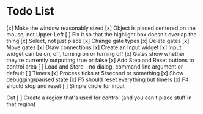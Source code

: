 # Todo List

[x]  Make the window reasonably sized
[x]  Object is placed centered on the mouse, not Upper-Left
[ ]  Fix it so that the highlight box doesn't overlap the thing
[x]  Select, not just place
[x]  Change gate types
[x]  Delete gates
[x]  Move gates
[x]  Draw connections
[x]  Create an Input widget
[x]  Input widget can be on, off, turning on or turning off
[x]  Gates show whether they're currently outputting true or false
[x]  Add Step and Reset buttons to control area
[ ]  Load and Store - no dialog, command line argument or default
[ ]  Timers
[x]  Process ticks at 5/second or something
[x]  Show debugging/paused state
[x]  F5 should reset everything but timers
[x]  F4 should stop and reset
[ ]  Simple circle for input

Cut
[ ]  Create a region that's used for control (and you can't place stuff in that region)

